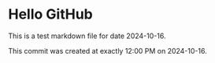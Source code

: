 # Hello GitHub
This is a test markdown file for date 2024-10-16.

This commit was created at exactly 12:00 PM on 2024-10-16.
